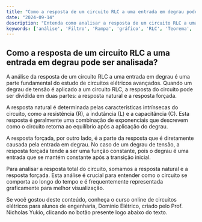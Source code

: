 ```yaml
---
title: "Como a resposta de um circuito RLC a uma entrada em degrau pode ser analisada?"
date: "2024-09-14"
description: "Entenda como analisar a resposta de um circuito RLC a uma entrada em degrau no contexto de circuitos elétricos avançados."
keywords: ['análise', 'Filtro', 'Rampa', 'gráfico', 'RLC', 'Teorema', 'Degrau']
---
```


## Como a resposta de um circuito RLC a uma entrada em degrau pode ser analisada?

A análise da resposta de um circuito RLC a uma entrada em degrau é uma parte fundamental do estudo de circuitos elétricos avançados. Quando um degrau de tensão é aplicado a um circuito RLC, a resposta do circuito pode ser dividida em duas partes: a resposta natural e a resposta forçada.

A resposta natural é determinada pelas características intrínsecas do circuito, como a resistência (R), a indutância (L) e a capacitância (C). Esta resposta é geralmente uma combinação de exponenciais que descrevem como o circuito retorna ao equilíbrio após a aplicação do degrau.

A resposta forçada, por outro lado, é a parte da resposta que é diretamente causada pela entrada em degrau. No caso de um degrau de tensão, a resposta forçada tende a ser uma função constante, pois o degrau é uma entrada que se mantém constante após a transição inicial.

Para analisar a resposta total do circuito, somamos a resposta natural e a resposta forçada. Esta análise é crucial para entender como o circuito se comporta ao longo do tempo e é frequentemente representada graficamente para melhor visualização.

Se você gostou deste conteúdo, conheça o curso online de circuitos elétricos para alunos de engenharia, Domínio Elétrico, criado pelo Prof. Nicholas Yukio, clicando no botão presente logo abaixo do texto.